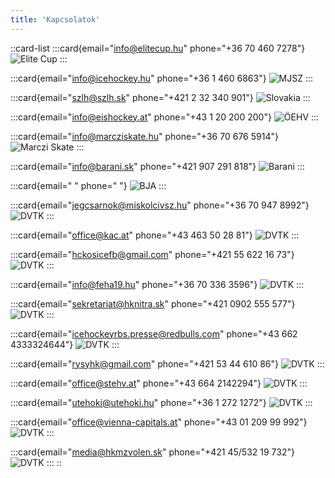 ```yaml
---
title: 'Kapcsolatok'
---
```


::card-list
  :::card{email="info@elitecup.hu" phone="+36 70 460 7278"}
    ![Elite Cup](/img/elite_cup_logo.svg)
  :::

  :::card{email="info@icehockey.hu" phone="+36 1 460 6863"}
    ![MJSZ](/img/MJSZ_logo.jpg)
  :::
  
  :::card{email="szlh@szlh.sk" phone="+421 2 32 340 901"}
    ![Slovakia](/img/hockey_slovakia-01.svg)
  :::

  :::card{email="info@eishockey.at" phone="+43 1 20 200 200"}
    ![ÖEHV](/img/ostereich.png)
  :::

  :::card{email="info@marcziskate.hu" phone="+36 70 676 5914"}
    ![Marczi Skate](/img/MS_logo.webp)
  :::

  :::card{email="info@barani.sk" phone="+421 907 291 818"}
    ![Barani](https://api.icehockey.hu/static/api/team-logo/21081.png)
  :::

  :::card{email="&nbsp;" phone="&nbsp;"}
    ![BJA](https://api.icehockey.hu/static/api/team-logo/21080.png)
  :::

  :::card{email="jegcsarnok@miskolcivsz.hu" phone="+36 70 947 8992"}
    ![DVTK](https://api.icehockey.hu/static/api/team-logo/21083.png)
  :::

  :::card{email="office@kac.at" phone="+43 463 50 28 81"}
    ![DVTK](https://api.icehockey.hu/static/api/team-logo/21073.png)
  :::

  :::card{email="hckosicefb@gmail.com" phone="+421 55 622 16 73"}
    ![DVTK](https://api.icehockey.hu/static/api/team-logo/21071.png)
  :::

  :::card{email="info@feha19.hu" phone="+36 70 336 3596"}
    ![DVTK](https://api.icehockey.hu/static/api/team-logo/21078.png)
  :::

  :::card{email="sekretariat@hknitra.sk" phone="+421 0902 555 577"}
    ![DVTK](https://api.icehockey.hu/static/api/team-logo/21070.png)
  :::

  :::card{email="icehockeyrbs.presse@redbulls.com" phone="+43 662 4333324644"}
    ![DVTK](https://api.icehockey.hu/static/api/team-logo/21072.png)
  :::

  :::card{email="rysyhk@gmail.com" phone="+421 53 44 610 86"}
    ![DVTK](https://api.icehockey.hu/static/api/team-logo/21093.png)
  :::

  :::card{email="office@stehv.at" phone="+43 664 2142294"}
    ![DVTK](https://api.icehockey.hu/static/api/team-logo/21074.png)
  :::

  :::card{email="utehoki@utehoki.hu" phone="+36 1 272 1272"}
    ![DVTK](https://api.icehockey.hu/static/api/team-logo/21077.png)
  :::

  :::card{email="office@vienna-capitals.at" phone="+43 01 209 99 992"}
    ![DVTK](https://api.icehockey.hu/static/api/team-logo/21075.png)
  :::

  :::card{email="media@hkmzvolen.sk" phone="+421 45/532 19 732"}
    ![DVTK](https://api.icehockey.hu/static/api/team-logo/21069.png)
  :::
::
